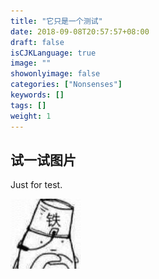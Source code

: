 ```yaml
---
title: "它只是一个测试"
date: 2018-09-08T20:57:57+08:00
draft: false
isCJKLanguage: true
image: ""
showonlyimage: false
categories: ["Nonsenses"]
keywords: []
tags: []
weight: 1
---
```


## 试一试图片

Just for test.

![头铁](头铁.jpg)
